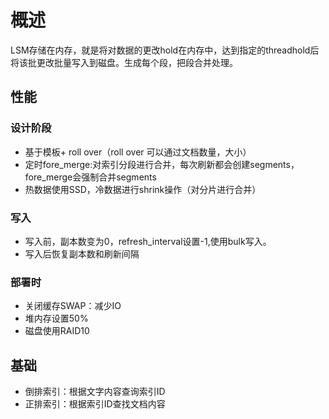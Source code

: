 # 概述
LSM存储在内存，就是将对数据的更改hold在内存中，达到指定的threadhold后将该批更改批量写入到磁盘。生成每个段，把段合并处理。
## 性能
### 设计阶段
+ 基于模板+ roll over（roll over 可以通过文档数量，大小）
+ 定时fore_merge:对索引分段进行合并，每次刷新都会创建segments，fore_merge会强制合并segments
+ 热数据使用SSD，冷数据进行shrink操作（对分片进行合并）
### 写入
+ 写入前，副本数变为0，refresh_interval设置-1,使用bulk写入。
+ 写入后恢复副本数和刷新间隔
### 部署时
+ 关闭缓存SWAP：减少IO
+ 堆内存设置50%
+ 磁盘使用RAID10
## 基础
+ 倒排索引：根据文字内容查询索引ID
+ 正排索引：根据索引ID查找文档内容
